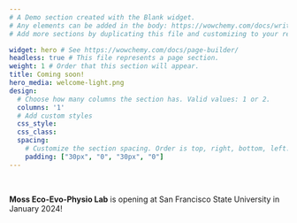 ```yaml
---
# A Demo section created with the Blank widget.
# Any elements can be added in the body: https://wowchemy.com/docs/writing-markdown-latex/
# Add more sections by duplicating this file and customizing to your requirements.

widget: hero # See https://wowchemy.com/docs/page-builder/
headless: true # This file represents a page section.
weight: 1 # Order that this section will appear.
title: Coming soon!
hero_media: welcome-light.png
design:
  # Choose how many columns the section has. Valid values: 1 or 2.
  columns: '1'
  # Add custom styles
  css_style:
  css_class:
  spacing:
    # Customize the section spacing. Order is top, right, bottom, left.
    padding: ["30px", "0", "30px", "0"]
---
```

<br>

**Moss Eco-Evo-Physio Lab** is opening at San Francisco State University in January 2024!

